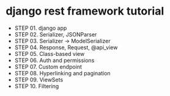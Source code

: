 # django rest framework tutorial

- STEP 01. django app
- STEP 02. Serializer, JSONParser
- STEP 03. Serializer -> ModelSerializer
- STEP 04. Response, Request, @api_view
- STEP 05. Class-based view
- STEP 06. Auth and permissions
- STEP 07. Custom endpoint
- STEP 08. Hyperlinking and pagination
- STEP 09. ViewSets
- STEP 10. Filtering
